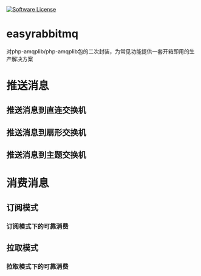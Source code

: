 [![Software License][ico-license]](LICENSE)


# easyrabbitmq
对php-amqplib/php-amqplib包的二次封装，为常见功能提供一套开箱即用的生产解决方案

# 推送消息  

## 推送消息到直连交换机
  
## 推送消息到扇形交换机

## 推送消息到主题交换机
  
# 消费消息

## 订阅模式

### 订阅模式下的可靠消费

## 拉取模式

### 拉取模式下的可靠消费



[ico-license]: https://img.shields.io/badge/License-MIT-blue
